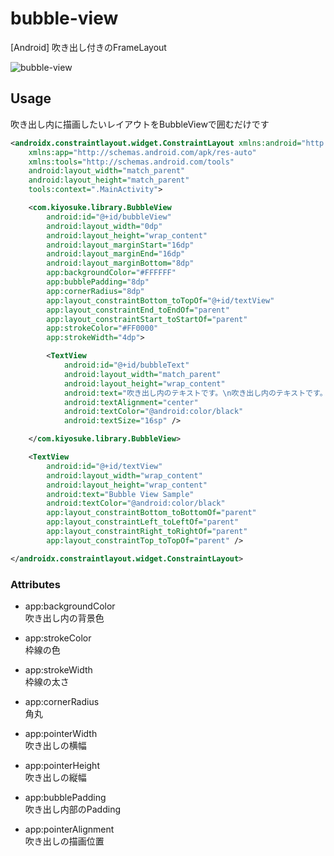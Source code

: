 # bubble-view
[Android] 吹き出し付きのFrameLayout

![bubble-view](https://user-images.githubusercontent.com/39880172/72416687-9e72f480-37ba-11ea-8a8f-238a702d1b7f.png)

## Usage

吹き出し内に描画したいレイアウトをBubbleViewで囲むだけです
```xml
<androidx.constraintlayout.widget.ConstraintLayout xmlns:android="http://schemas.android.com/apk/res/android"
    xmlns:app="http://schemas.android.com/apk/res-auto"
    xmlns:tools="http://schemas.android.com/tools"
    android:layout_width="match_parent"
    android:layout_height="match_parent"
    tools:context=".MainActivity">

    <com.kiyosuke.library.BubbleView
        android:id="@+id/bubbleView"
        android:layout_width="0dp"
        android:layout_height="wrap_content"
        android:layout_marginStart="16dp"
        android:layout_marginEnd="16dp"
        android:layout_marginBottom="8dp"
        app:backgroundColor="#FFFFFF"
        app:bubblePadding="8dp"
        app:cornerRadius="8dp"
        app:layout_constraintBottom_toTopOf="@+id/textView"
        app:layout_constraintEnd_toEndOf="parent"
        app:layout_constraintStart_toStartOf="parent"
        app:strokeColor="#FF0000"
        app:strokeWidth="4dp">

        <TextView
            android:id="@+id/bubbleText"
            android:layout_width="match_parent"
            android:layout_height="wrap_content"
            android:text="吹き出し内のテキストです。\n吹き出し内のテキストです。"
            android:textAlignment="center"
            android:textColor="@android:color/black"
            android:textSize="16sp" />

    </com.kiyosuke.library.BubbleView>

    <TextView
        android:id="@+id/textView"
        android:layout_width="wrap_content"
        android:layout_height="wrap_content"
        android:text="Bubble View Sample"
        android:textColor="@android:color/black"
        app:layout_constraintBottom_toBottomOf="parent"
        app:layout_constraintLeft_toLeftOf="parent"
        app:layout_constraintRight_toRightOf="parent"
        app:layout_constraintTop_toTopOf="parent" />

</androidx.constraintlayout.widget.ConstraintLayout>
```

### Attributes
* app:backgroundColor  
吹き出し内の背景色

* app:strokeColor  
枠線の色

* app:strokeWidth  
枠線の太さ

* app:cornerRadius  
角丸

* app:pointerWidth  
吹き出しの横幅

* app:pointerHeight  
吹き出しの縦幅

* app:bubblePadding  
吹き出し内部のPadding

* app:pointerAlignment  
吹き出しの描画位置
